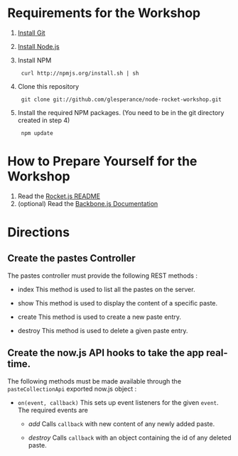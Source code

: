 # Requirements for the Workshop

1. [Install Git](http://help.github.com/set-up-git-redirect)

2. [Install Node.js](http://nodejs.org/#download)

3. Install NPM

        curl http://npmjs.org/install.sh | sh

4. Clone this repository

        git clone git://github.com/glesperance/node-rocket-workshop.git
	
5. Install the required NPM packages. (You need to be in the git directory created in step 4)

        npm update

# How to Prepare Yourself for the Workshop

1. Read the [Rocket.js README](https://github.com/glesperance/node-rocket/blob/master/README.md)
2. (optional) Read the [Backbone.js Documentation](http://documentcloud.github.com/backbone/)

# Directions

## Create the pastes Controller
The pastes controller must provide the following REST methods :

* index
  This method is used to list all the pastes on the server.

* show
  This method is used to display the content of a specific paste.

* create
  This method is used to create a new paste entry.

* destroy
  This method is used to delete a given paste entry.

## Create the now.js API hooks to take the app real-time.

The following methods must be made available through the `pasteCollectionApi`
exported now.js object :

* `on(event, callback)`
  This sets up event listeners for the given `event`. The required events are 

  * _add_
    Calls `callback` with new content of any newly added paste.

  * _destroy_
    Calls `callback` with an object containing the id of any deleted paste.

